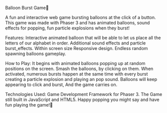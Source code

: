 Balloon Burst Game🎈

A fun and interactive web game bursting balloons at the click of a button. This game was made with Phaser 3 and has animated balloons, sound effects for popping, fun particle explosions when they burst!

Features:
Interactive animated balloon that will be able to let us place all the letters of our alphabet in order.
Additional sound effects and particle burst_effects.
Within screen size Responsive design.
Endless random spawning balloons gameplay. 

How to Play:
It begins with animated balloons popping up at random positions on the screen.
Smash the balloons, by clicking on them.
When activated, numerous bursts happen at the same time with every burst creating a particle explosion and playing an pop sound.
Balloons will keep appearing to click and burst, And the game carries on.

Technologies Used:
Game Development Framework for Phaser 3.
The Game still built in JavaScript and HTML5.
                                                                              Happy popping you might say and have fun playing the game!🙂

